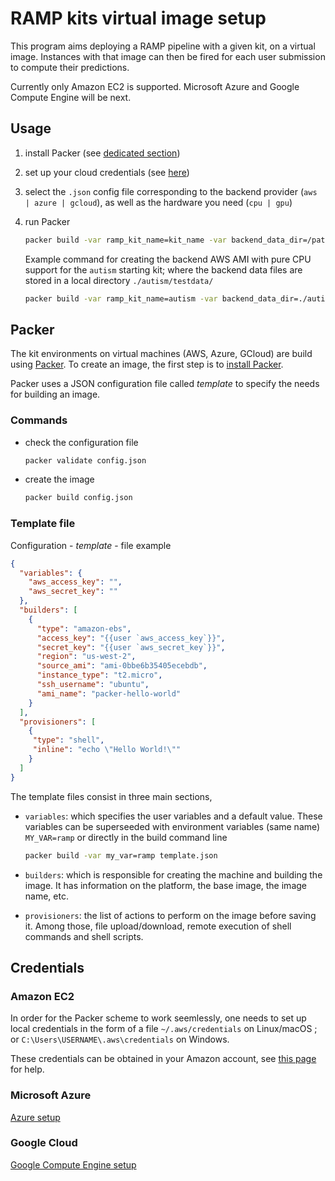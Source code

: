 # RAMP kits virtual image setup

This program aims deploying a RAMP pipeline with a given kit, on a virtual image.
Instances with that image can then be fired for each user submission to compute their predictions.

Currently only Amazon EC2 is supported. Microsoft Azure and Google Compute Engine will be next.

## Usage

1. install Packer (see [dedicated section](#Packer))

2. set up your cloud credentials (see [here](#Credentials))

3. select the `.json` config file corresponding to the backend provider (`aws | azure | gcloud`), as well as the hardware you need (`cpu | gpu`)

4. run Packer
   ```bash
   packer build -var ramp_kit_name=kit_name -var backend_data_dir=/path/to/data/ config.json
   ```
   Example command for creating the backend AWS AMI with pure CPU support for the `autism` starting kit; where the backend data files are stored in a local directory `./autism/testdata/`
   ```bash
   packer build -var ramp_kit_name=autism -var backend_data_dir=./autism/testdata/ aws_cpu_setup.json
   ```

## Packer

The kit environments on virtual machines (AWS, Azure, GCloud) are build using
[Packer](https://www.packer.io/). To create an image, the first step is to 
[install Packer](https://www.packer.io/intro/getting-started/install.html).

Packer uses a JSON configuration file called _template_ to specify the needs
for building an image. 

### Commands

-  check the configuration file
   ```bash
   packer validate config.json
   ```

-  create the image
   ```bash
   packer build config.json
   ```

### Template file

Configuration - _template_ - file example

```json
{
  "variables": {
    "aws_access_key": "",
    "aws_secret_key": ""
  },
  "builders": [
    {
      "type": "amazon-ebs",
      "access_key": "{{user `aws_access_key`}}",
      "secret_key": "{{user `aws_secret_key`}}",
      "region": "us-west-2",
      "source_ami": "ami-0bbe6b35405ecebdb",
      "instance_type": "t2.micro",
      "ssh_username": "ubuntu",
      "ami_name": "packer-hello-world"
    }
  ],
  "provisioners": [
    {
     "type": "shell",
     "inline": "echo \"Hello World!\"" 
    }  
  ]
}
```

The template files consist in three main sections,

- `variables`: which specifies the user variables and a default value. These 
   variables can be superseeded with environment variables (same name) 
   `MY_VAR=ramp` or directly in the build command line
   ```bash
   packer build -var my_var=ramp template.json
   ```

- `builders`: which is responsible for creating the machine and building the
   image. It has information on the platform, the base image, the image name,
   etc.

- `provisioners`: the list of actions to perform on the image before saving it.
   Among those, file upload/download, remote execution of shell commands and 
   shell scripts.


## Credentials

### Amazon EC2

In order for the Packer scheme to work seemlessly, one needs to set up 
local credentials in the form of a file `~/.aws/credentials` on Linux/macOS ; 
or `C:\Users\USERNAME\.aws\credentials` on Windows.

These credentials can be obtained in your Amazon account, see 
[this page][aws_setup] for help.

### Microsoft Azure 

[Azure setup][azure_setup]

### Google Cloud

[Google Compute Engine setup][gce_setup]



[aws_setup]: https://docs.aws.amazon.com/fr_fr/sdk-for-net/v2/developer-guide/net-dg-config-creds.html
[azure_setup]: https://www.packer.io/docs/builders/azure-setup.html
[gce_setup]: https://cloud.google.com/compute/docs/access/create-enable-service-accounts-for-instances
